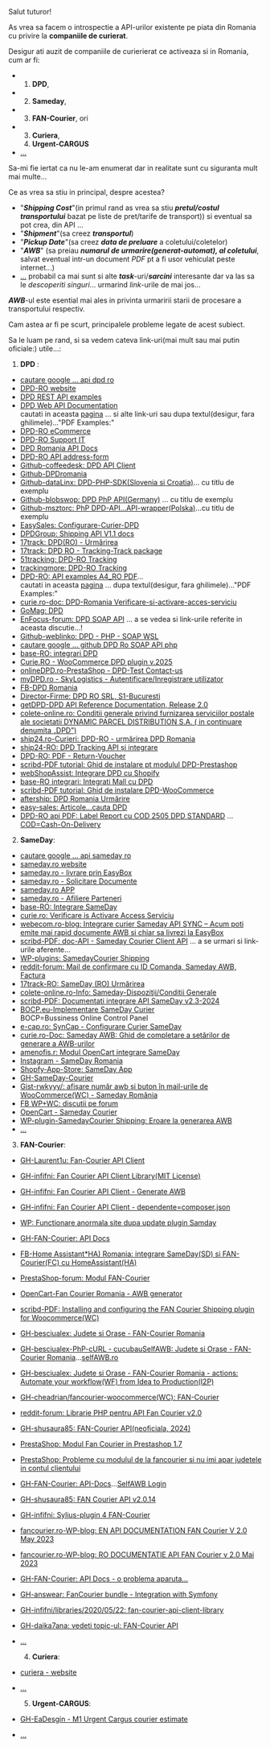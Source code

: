 Salut tuturor!

As vrea sa facem o introspectie a API-urilor existente pe piata din Romania cu privire la **companiile de curierat**.

Desigur ati auzit de companiile de curierierat ce activeaza si in Romania, cum ar fi:
 
 - 1. **DPD**, 
 - 2. **Sameday**, 
 - 3. **FAN-Courier**, ori
 - 3. **Curiera**,
   4. **Urgent-CARGUS**
 - [...](https://www.scribd.com/document/349001559/sem-4)
 
Sa-mi fie iertat ca nu le-am enumerat dar in realitate sunt cu siguranta mult mai multe...

Ce as vrea sa stiu in principal, despre acestea?

   - "***Shipping Cost***"(in primul rand as vrea sa stiu ***pretul/costul transportului*** bazat pe liste de pret/tarife de transport))
     si eventual sa pot crea, din API ...
   - "***Shipment***"(sa creez ***transportul***)
   - "***Pickup Date***"(sa creez ***data de preluare*** a coletului/coletelor)
   - "***AWB***" (sa preiau ***numarul de urmarire(generat-automat),  al coletului***, salvat eventual intr-un document *PDF* pt a fi usor vehiculat peste internet...)
   - [...](https://github.com/vnemes/POILocator/blob/master/locations.txt) probabil ca mai sunt si alte ***task***-uri/***sarcini*** interesante dar va las sa le *descoperiti singuri*... urmarind *link*-urile de mai jos...

  ***AWB***-ul este esential mai ales in privinta urmaririi starii de procesare a transportului respectiv.

  

Cam astea ar fi pe scurt, principalele probleme legate de acest subiect.

Sa le luam pe rand, si sa vedem cateva link-uri(mai mult sau mai putin oficiale:) utile...:

1. **DPD** :
 - [cautare google ... api dpd ro](https://www.google.com/search?q=api+dpd+ro&sca_esv=42c55ce90fafe599&rlz=1C1CHBF_enRO1132RO1132&sxsrf=AHTn8zrq3lmx9Pab3kgM_ZmbRXMNp13zWA:1739972261989&source=lnt&tbs=lr:lang_1ro&lr=lang_ro&sa=X&ved=2ahUKEwj27ODk7c-LAxWNQfEDHX9WD5A4FBCnBXoECAQQBw&biw=1920&bih=911&dpr=1)
 - [DPD-RO website](https://www.dpd.com/ro/ro/)
 - [DPD REST API examples](]https://services.dpd.ro/api/api_examples.html)
 - [DPD Web API Documentation](https://api.dpd.ro/web-api.html)
   <br/>cautati in aceasta [pagina](https://api.dpd.ro/web-api.html) ... si alte link-uri sau dupa textul(desigur, fara ghilimele)..."PDF Examples:"
 - [DPD-RO eCommerce](https://www.dpd.com/ro/ro/e-commerce/)
 - [DPD-RO Support IT](https://www.dpd.com/ro/ro/suport-dpd/suport-it/)
 - [DPD Romania API Docs](https://www.aftership.com/carriers/dpd-ro/api)
 - [DPD-RO API address-form](https://services.dpd.ro/address_form/_README.txt)
 - [Github-coffeedesk: DPD API Client](https://github.com/coffeedesk/dpd-api-client-php)
 - [Github-DPDromania](https://github.com/DPDromania)
 - [Github-dataLinx: DPD-PHP-SDK(Slovenia si Croatia)](https://github.com/DataLinx/DPD-PHP-SDK)... cu titlu de exemplu
 - [Github-blobswop: DPD PhP API(Germany)](https://github.com/blobswop/dpd-php-api) ... cu titlu de exemplu
 - [Github-msztorc: PhP DPD-API...API-wrapper(Polska)](https://github.com/msztorc/php-dpd-api)...cu titlu de exemplu
 - [EasySales: Configurare-Curier-DPD](https://support.easy-sales.com/hc/ro/articles/360018572537-Configurare-Curier-DPD)
 - [DPDGroup: Shipping API V1.1 docs](https://nst-preprod.dpsin.dpdgroup.com/api/docs/#nst-shipment-api)
 - [17track: DPD(RO) - Urmărirea](https://www.17track.net/ro/carriers/dpd-ro)
 - [17track: DPD RO - Tracking-Track package](https://www.17track.net/id/carriers/dpd-ro)
 - [51tracking: DPD-RO Tracking](https://www.51tracking.com/dpd-ro-tracking-en)
 - [trackingmore: DPD-RO Tracking](https://www.trackingmore.com/dpd-ro-tracking.html)
 - [DPD-RO: API examples A4_RO PDF](https://api.dpd.ro/examples/A4_RO.pdf)...
   <br/>cautati in aceasta [pagina](https://api.dpd.ro/web-api.html) ... dupa textul(desigur, fara ghilimele)..."PDF Examples:"
 - [curie.ro-doc: DPD-Romania Verificare-si-activare-acces-serviciu](https://curie.ro/documentatie/dpd-romania-verificare-si-activare-acces-serviciu/)
 - [GoMag: DPD](https://help.gomag.ro/hc/ro/articles/360018703954-DPD)
 - [EnFocus-forum: DPD SOAP API](https://forum.enfocus.com/viewtopic.php?t=3796) ... a se vedea si link-urile referite in aceasta discutie...!
 - [Github-weblinko: DPD - PHP - SOAP WSL ](https://github.com/weblinko/php-dpd)
 - [cautare google ... github DPD Ro SOAP API php](https://www.google.com/search?q=github+DPD+Ro+SOAP+API+php&rlz=1C1CHBF_enRO1132RO1132&oq=github+DPD+Ro+SOAP+API+php&gs_lcrp=EgZjaHJvbWUyBggAEEUYOTIKCAEQABiABBiiBDIKCAIQABiABBiiBDIHCAMQABjvBTIKCAQQABiABBiiBDIHCAUQABjvBTIGCAYQRRhA0gEKMTcwMjJqMGoxNagCCLACAfEFSM0IcvDVlKvxBUjNCHLw1ZSr&sourceid=chrome&ie=UTF-8)
 - [base-RO: integrari DPD](https://base.com/ro-RO/integrari/dpd/)
 - [Curie.RO - WooCommerce DPD plugin v.2025](https://curie.ro/woocommerce-dpd/)
 - [onlineDPD.ro-PrestaShop - DPD-Test Contact-us](https://prestashop.onlinedpd.ro/en/contact-us)
 - [myDPD.ro - SkyLogistics - Autentificare/Inregistrare utilizator](https://mydpd.dpd.ro/)
 - [FB-DPD Romania](https://www.facebook.com/DPDRomania/posts/-angaj%C4%83m-curieri-%C3%AEn-echipa-dpd-devabeneficii-salariu-atractiv-bonusuri-de-perfor/970089625145653/)
 - [Director-Firme: DPD RO SRL, S1-Bucuresti](https://www.listafirme.ro/dpd-ro-srl-17117740/)
 - [getDPD-DPD API Reference Documentation, Release 2.0](https://getdpd.com/docs/api/DPDAPIReference.pdf)
 - [colete-online.ro: Conditii generale privind furnizarea serviciilor postale ale societatii DYNAMIC PARCEL DISTRIBUTION S.A. ( in continuare denumita „DPD”)](https://www.colete-online.ro/info/general-conditions-dpd)
 - [ship24.ro-Curieri: DPD-RO - urmărirea DPD Romania](https://www.ship24.com/ro/curieri/dpd-tracking/dpd-ro)
 - [ship24-RO: DPD Tracking API și integrare](https://www.ship24.com/ro/tracking-api/dpd)
 - [DPD-RO: PDF - Return-Voucher](https://api.dpd.ro/examples/ReturnVoucher_RO.pdf)
 - [scribd-PDF tutorial: Ghid de instalare pt modulul DPD-Prestashop](https://www.scribd.com/document/508750241/DPD-Prestashop-Documentatie-instalare-modul)
 - [webShopAssist: Integrare DPD cu Shopify](https://www.webshopassist.com/ro/dpd-app)
 - [base-RO integrari: Integrati Mall cu DPD](https://base.com/ro-RO/integrari/mall_dpd/)
 - [scribd-PDF tutorial: Ghid de instalare DPD-WooCommerce](https://www.scribd.com/document/499035622/Tutorial-DPD-WooCommerce)
 - [aftership: DPD Romania Urmărire](https://www.aftership.com/ro/carriers/dpd-ro)
 - [easy-sales: Articole...cauta DPD](https://support.easy-sales.com/hc/ro/profiles/380238451597-Razvan-Toader?after=ZN5vo2YAAAAAZPY1tmQAAAAAaRJuNiZsCwAA&filter_by=articles&sort_by=recent_user_activity)
 - [DPD-RO api PDF: Label Report cu COD 2505 DPD STANDARD](https://api.dpd.ro/examples/LabelWithCOD_RO.pdf) ... [COD=Cash-On-Delivery](https://forum.opencart.com/viewtopic.php?t=228473)

2. **SameDay**:

 - [cautare google ... api sameday ro](https://www.google.com/search?q=api+sameday+ro&sca_esv=99157084a6b2f2a0&rlz=1C1CHBF_enRO1132RO1132&sxsrf=AHTn8zolWwEqrj7jdzN7_v5GSFrAQJ8paQ:1739975946308&source=lnt&tbs=lr:lang_1ro&lr=lang_ro&sa=X&ved=2ahUKEwjU5cnB-8-LAxWRS_EDHXXzHmwQpwV6BAgBEAc&biw=1920&bih=911&dpr=1)
 - [sameday.ro website](https://sameday.ro/)
 - [sameday.ro - livrare prin EasyBox](https://sameday.ro/intrebari-frecvente/livrare-in-easybox/)
 - [sameday.ro - Solicitare Documente](https://sameday.ro/intrebari-frecvente/solicitare-documente/)
 - [sameday.ro APP](https://sameday.ro/intrebari-frecvente/sameday-app/)
 - [sameday.ro - Afiliere Parteneri](https://sameday.ro/parteneri-sameday/)
 - [base-RO: Integrare SameDay](https://base.com/ro-RO/integrari/sameday/)
 - [curie.ro: Verificare is Activare Access Serviciu](https://curie.ro/documentatie/sameday-verificare-si-activare-acces-serviciu/)
 - [webecom.ro-blog: Integrare curier Sameday API SYNC – Acum poti emite mai rapid documente AWB si chiar sa livrezi la EasyBox ](https://www.webecom.ro/blog/integrare-curier-sameday-api-sync-acum-poti-emite-mai-rapid-documente-awb-si-chiar-sa-livrezi-la-easybox/)
 - [scribd-PDF: doc-API - Sameday Courier Client API](https://www.scribd.com/document/468330897/descarca-documentatia-api-pdf) ... a se urmari si link-urile aferente...
 - [WP-plugins: SamedayCourier Shipping](https://ro.wordpress.org/plugins/samedaycourier-shipping/)
 - [reddit-forum: Mail de confirmare cu ID Comanda, Sameday AWB, Factura](https://www.reddit.com/r/programare/comments/1cnea28/mail_de_confirmare_cu_id_comanda_sameday_awb/)
 - [17track-RO: SameDay (RO) Urmărirea](https://www.17track.net/ro/carriers/sameday-%28ro%29)
 - [colete-online.ro-Info: Sameday-Dispoziţii/Conditii Generale](https://www.colete-online.ro/info/general-conditions-sameday)
 - [scribd-PDF: Documentati integrare API SameDay v2.3-2024](https://www.scribd.com/document/735502958/Documentatie-API-Sameday-v2-3-2024)
 - [BOCP.eu-Implementare SameDay Curier](https://www.bocp.eu/actualizari-actualizari-20/implementare_sameday_curier.htm)
   <br>BOCP=Bussiness Online Control Panel
 - [e-cap.ro: SynCap - Configurare Curier SameDay](https://support.e-cap.ro/ro/configurare-curier-sameday)
 - [curie.ro-Doc: Sameday AWB: Ghid de completare a setărilor de generare a AWB-urilor](https://curie.ro/documentatie/sameday-awb-ghid-de-completare-a-setarilor-de-generare-a-awb-urilor/)
 - [amenofis.r: Modul OpenCart integrare SameDay](https://amenofis.ro/modul-opencart-integrare-sameday)
 - [Instagram - SameDay Romania](https://www.instagram.com/sameday.romania/)
 - [Shopfy-App-Store: SameDay App](https://apps.shopify.com/samedayapp)
 - [GH-SameDay-Courier](https://github.com/sameday-courier)
 - [Gist-rwkyyy/: afișare număr awb și buton în mail-urile de WooCommerce(WC) - Sameday România](https://gist.github.com/rwkyyy/2c60bd8d7b4e0a4400b3c5f8971c76a1?permalink_comment_id=4256027)
 - [FB WP+WC: discutii pe forum](https://www.facebook.com/groups/967830243722613/posts/2019185788587048/)
 - [OpenCart - Sameday Courier](https://www.opencart.com/index.php?route=marketplace/extension/info&extension_id=36126&filter_search=shipping&filter_category_id=4&filter_license=0&filter_download_id=53&sort=date_modified)
 - [WP-plugin-SamedayCourier Shipping: Eroare la generarea AWB](https://wordpress.org/support/topic/eroare-la-generarea-awb/)
 - [...](https://www.google.com/search?q=github+sameday+php+romania&sca_esv=ec1d9ca90aff3fe1&rlz=1C1CHBF_enRO1132RO1132&sxsrf=AHTn8zqWHN0V1Dbbrxdtut1AR1Q7Ij9VoA%3A1739981451365&ei=iwK2Z7mEFre6wPAPvrSz6A0&ved=0ahUKEwj59cuCkNCLAxU3HRAIHT7aDN0Q4dUDCBA&uact=5&oq=github+sameday+php+romania&gs_lp=Egxnd3Mtd2l6LXNlcnAiGmdpdGh1YiBzYW1lZGF5IHBocCByb21hbmlhMgUQIRigATIFECEYoAEyBRAhGKABSIUVUPYGWI4TcAF4AZABAJgBpgGgAZ4IqgEDMC44uAEDyAEA-AEBmAIJoAKzCMICChAAGLADGNYEGEeYAwCIBgGQBgeSBwMxLjigB8AY&sclient=gws-wiz-serp)

 3. **FAN-Courier**:

 - [GH-Laurent1u: Fan-Courier API Client](https://github.com/Laurent1u/fan-courier)
 - [GH-infifni: Fan Courier API Client Library(MIT License)](https://github.com/infifni/fan-courier-api-client)
 - [GH-infifni: Fan Courier API Client - Generate AWB](https://github.com/infifni/fan-courier-api-client/blob/master/src/Request/GenerateAwb.php)
 - [GH-infifni: Fan Courier API Client - dependente=composer.json](https://github.com/infifni/fan-courier-api-client/blob/master/composer.json)
 - [WP: Functionare anormala site dupa update plugin Samday](https://wordpress.org/support/topic/functionare-anormala-site-dupa-update-plugin-samday/)
 - [GH-FAN-Courier: API Docs](https://github.com/FAN-Courier/API-Docs?fbclid=IwY2xjawIi19RleHRuA2FlbQIxMAABHbXaXMkUHplMAVwxFZE6Uknmtb3lrwmQhXbXEauTbqXo5WhpEoyCuPJvlA_aem_nyT3tGbfuZYDS8oD0QI6pA)
 - [FB-Home Assistant*HA) Romania: integrare SameDay(SD) si FAN-Courier(FC) cu HomeAssistant(HA)](https://www.facebook.com/groups/HomeAssistantRomania/posts/7850718131697247/)
 - [PrestaShop-forum: Modul FAN-Courier](https://www.prestashop.com/forums/topic/215417-modul-fan-courier/)
 - [OpenCart-Fan Courier Romania - AWB generator](https://www.opencart.com/index.php?route=marketplace/extension/info&extension_id=29736&filter_category_id=5&filter_download_id=39&sort=price&page=9)
 - [scribd-PDF: Installing and configuring the FAN Courier Shipping plugin for Woocommerce(WC)](https://www.scribd.com/document/312860471/Installing-and-Configuring-the-FAN-Courier-Shipping-Plugin-for-Woocommerce)
 - [GH-besciualex: Judete si Orase - FAN-Courier Romania](https://github.com/besciualex/judete-si-orase-romania-fan-curier)
 - [GH-besciualex-PhP-cURL - cucubauSelfAWB: Judete si Orase - FAN-Courier Romania](https://github.com/besciualex/judete-si-orase-romania-fan-curier/blob/master/cucubau.php)...[selfAWB.ro](http://www.selfawb.ro)
 - [GH-besciualex: Judete si Orase - FAN-Courier Romania - actions: Automate your workflow(WF) from Idea to Production(I2P)](https://github.com/besciualex/judete-si-orase-romania-fan-curier/actions)
 - [GH-cheadrian/fancourier-woocommerce(WC): FAN-Courier](https://github.com/cheadrian/fancourier-woocommerce/blob/master/fan_courier.php)
 - [reddit-forum: Librarie PHP pentru API Fan Courier v2.0](https://www.reddit.com/r/programare/comments/18s413e/librarie_php_pentru_api_fan_courier_v20/)
 - [GH-shusaura85: FAN-Courier API(neoficiala, 2024)](https://github.com/shusaura85/fancourier-api)
 - [PrestaShop: Modul Fan Courier in Prestashop 1.7](https://www.prestashop.com/forums/topic/663807-modul-fan-courier-in-prestashop-17/)
 - [PrestaShop: Probleme cu modulul de la fancourier si nu imi apar judetele in contul clientului](https://www.prestashop.com/forums/topic/854970-probleme-cu-modulul-de-la-fancourier-si-nu-imi-apar-judetele-in-contul-clientului/)
 - [GH-FAN-Courier: API-Docs](https://github.com/FAN-Courier/API-Docs)...[SelfAWB Login](https://www.selfawb.ro/new/login)
 - [GH-shusaura85: FAN Courier API v2.0.14](https://github.com/shusaura85/fancourier-api/releases)
 - [GH-infifni: Sylius-plugin 4 FAN-Courier ](https://github.com/infifni/sylius-fan-courier-plugin)
 - [fancourier.ro-WP-blog: EN API DOCUMENTATION FAN Courier V 2.0 May 2023](https://www.fancourier.ro/wp-content/uploads/2023/07/EN_FANCourier_API-2.0-160523.pdf)
 - [fancourier.ro-WP-blog: RO DOCUMENTATIE API FAN Courier v 2.0 Mai 2023](https://www.fancourier.ro/wp-content/uploads/2023/07/RO_FANCourier_API-2.0-100523.pdf)
 - [GH-FAN-Courier: API Docs - o problema aparuta...](https://github.com/FAN-Courier/API-Docs/issues)
 - [GH-answear: FanCourier bundle - Integration with Symfony](https://github.com/answear/fan-courier-bundle/blob/main/README.md)
 - [GH-infifni/libraries/2020/05/22: fan-courier-api-client-library](https://infifni.github.io/php/libraries/2020/05/22/fan-courier-api-client-library.html)
 - [GH-daika7ana: vedeti topic-ul: FAN-Courier API](https://github.com/daika7ana)
 - [...](https://www.google.com/search?q=github+fan+courier&sca_esv=ec1d9ca90aff3fe1&rlz=1C1CHBF_enRO1132RO1132&sxsrf=AHTn8zp1qcQGXlka4OyX5Yp9RJJ5d6sM2A%3A1739981375980&ei=PwK2Z_a1O8GGwPAP9a3VoA0&ved=0ahUKEwi20dLej9CLAxVBAxAIHfVWFdQQ4dUDCBA&uact=5&oq=github+fan+courier&gs_lp=Egxnd3Mtd2l6LXNlcnAiEmdpdGh1YiBmYW4gY291cmllcjIEECMYJzIIEAAYgAQYogQyCBAAGIAEGKIEMggQABiABBiiBDIIEAAYgAQYogQyCBAAGIAEGKIESIEZUP4HWMQWcAF4AZABAJgBhAGgAeMHqgEDMC44uAEDyAEA-AEBmAIJoAL9B8ICChAAGLADGNYEGEfCAgUQABjvBZgDAIgGAZAGCJIHAzEuOKAHliQ&sclient=gws-wiz-serp)

   4. **Curiera**:

 - [curiera - website](https://curiera.ro/)
 - [...](https://vladilie.ro/ro/blog/euplatesc-nodejs)

   5. **Urgent-CARGUS**:

 - [GH-EaDesgin - M1 Urgent Cargus courier estimate](https://github.com/EaDesgin/m1-urgent-cargus-courier-estimate)
 - [...](https://github.com/itrack/CursBNR)
   
